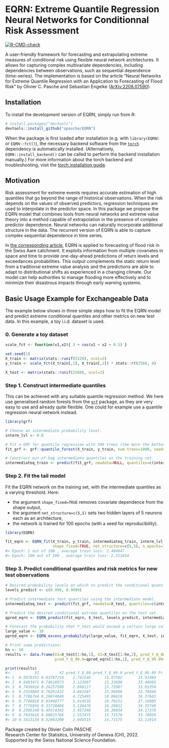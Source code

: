
<!-- README.md is generated from README.Rmd. Please edit that file -->

# EQRN: Extreme Quantile Regression Neural Networks for Conditionnal Risk Assessment

<!-- badges: start -->

[![R-CMD-check](https://github.com/opasche/EQRN/actions/workflows/R-CMD-check.yaml/badge.svg)](https://github.com/opasche/EQRN/actions/workflows/R-CMD-check.yaml)
<!-- badges: end -->

A user-friendly framework for forecasting and extrapolating extreme
measures of conditional risk using flexible neural network
architectures. It allows for capturing complex multivariate
dependencies, including dependencies between observations, such as
sequential dependence (time-series). The implementation is based on the
article “Neural Networks for Extreme Quantile Regression with an
Application to Forecasting of Flood Risk” by Olivier C. Pasche and
Sebastian Engelke
([ArXiv:2208.07590](https://arxiv.org/abs/2208.07590)).

## Installation

To install the development version of EQRN, simply run from R:

``` r
# install.packages("devtools")
devtools::install_github("opasche/EQRN")
```

When the package is first loaded after installation (e.g. with
`library(EQRN)` or `EQRN::fct()`), the necessary backend software from
the [`torch`](https://torch.mlverse.org/) dependency is automatically
installed. (Alternatively, `EQRN::install_backend()` can be called to
perform the backend installation manually.) For more information about
the torch backend and troubleshooting, visit the [torch installation
guide](https://torch.mlverse.org/docs/articles/installation.html).

## Motivation

Risk assessment for extreme events requires accurate estimation of high
quantiles that go beyond the range of historical observations. When the
risk depends on the values of observed predictors, regression techniques
are used to interpolate in the predictor space. In this package we
propose the EQRN model that combines tools from neural networks and
extreme value theory into a method capable of extrapolation in the
presence of complex predictor dependence. Neural networks can naturally
incorporate additional structure in the data. The recurrent version of
EQRN is able to capture complex sequential dependence in time series.

In [the corresponding article](https://arxiv.org/abs/2208.07590), EQRN
is applied to forecasting of flood risk in the Swiss Aare catchment. It
exploits information from multiple covariates in space and time to
provide one-day-ahead predictions of return levels and exceedances
probabilities. This output complements the static return level from a
traditional extreme value analysis and the predictions are able to adapt
to distributional shifts as experienced in a changing climate. Our model
can help authorities to manage flooding more effectively and to minimize
their disastrous impacts through early warning systems.

## Basic Usage Example for Exchangeable Data

The example below shows in three simple steps how to fit the EQRN model
and predict extreme conditional quantiles and other metrics on new test
data. In this example, a toy i.i.d. dataset is used.

### 0. Generate a toy dataset

``` r
scale_fct <- function(x1,x2){ 3 + cos(x1 + x2 + 0.5) }

set.seed(1)
X_train <- matrix(stats::runif(5120), ncol=2)
y_train <- scale_fct(X_train[,1], X_train[,2]) * stats::rt(2560, 4)

X_test <- matrix(stats::runif(2560), ncol=2)
```

### Step 1. Construct intermediate quantiles

This can be achieved with any suitable quantile regression method. We
here use generalised random forests from the
[`grf`](https://grf-labs.github.io/grf/) package, as they are very easy
to use and already quite flexible. One could for example use a quantile
regression neural network instead.

``` r
library(grf)

# Choose an intermediate probability level.
interm_lvl <- 0.8

# Fit a GRF for quantile regression with 500 trees (the more the better) on the training set (with a seed for reproducibility).
fit_grf <- grf::quantile_forest(X_train, y_train, num.trees=1000, seed=21)

# Construct out-of-bag intermediate quantiles on the training set.
intermediateq_train <- predict(fit_grf, newdata=NULL, quantiles=c(interm_lvl))$predictions
```

### Step 2. Fit the tail model

Fit the EQRN network on the training set, with the intermediate
quantiles as a varying threshold. Here:

-   the argument `shape_fixed=TRUE` removes covariate dependence from
    the shape output,
-   the argument `net_structure=c(5,5)` sets two hidden layers of 5
    neurons each as an architecture,
-   the network is trained for 100 epochs (with a seed for
    reproducibility).

``` r
library(EQRN)

fit_eqrn <- EQRN_fit(X_train, y_train, intermediateq_train, interm_lvl,
                     shape_fixed=TRUE, net_structure=c(5,5), n_epochs=100, seed=42)
#> Epoch: 1 out of 100 , average train loss: 2.404647
#> Epoch: 100 out of 100 , average train loss: 2.311854
```

### Step 3. Predict conditional quantiles and risk metrics for new test observations

``` r
# Desired probability levels at which to predict the conditional quantiles.
levels_predict <- c(0.999, 0.9999)

# Predict intermediate test quantiles using the intermediate model.
intermediateq_test <- predict(fit_grf, newdata=X_test, quantiles=c(interm_lvl))$predictions

# Predict the desired conditional extreme quantiles on the test set.
qpred_eqrn <- EQRN_predict(fit_eqrn, X_test, levels_predict, intermediateq_test)

# Forecast the probability that Y_test would exceed a certain large value.
large_value <- 10
ppred_eqrn <- EQRN_excess_probability(large_value, fit_eqrn, X_test, intermediateq_test)
```

``` r
# Print some predictions:
hn <- 10
results <- data.frame(X1=X_test[1:hn,1], X2=X_test[1:hn,2], pred_Y_Q_80=intermediateq_test[1:hn],
                      pred_Y_Q_99.9=qpred_eqrn[1:hn,1], pred_Y_Q_99.99=qpred_eqrn[1:hn,2], Pr_Y_exceed_10=ppred_eqrn[1:hn])

print(results)
#>           X1         X2 pred_Y_Q_80 pred_Y_Q_99.9 pred_Y_Q_99.99 Pr_Y_exceed_10
#> 1  0.5876351 0.83797214    2.741546      15.87502       33.91469    0.004054095
#> 2  0.9493471 0.74616973    2.123687      15.33688       33.48605    0.003427602
#> 3  0.7456916 0.24237508    2.698117      15.73987       33.65356    0.003939998
#> 4  0.2319869 0.70261432    3.041587      15.96008       33.70446    0.004288765
#> 5  0.7706744 0.19874048    4.725495      18.06010       36.37603    0.008155741
#> 6  0.7746018 0.03440777    5.414535      18.79252       37.16805    0.010750530
#> 7  0.7776956 0.33728896    3.136478      16.29012       34.35749    0.004594990
#> 8  0.2586140 0.49574342    3.457248      16.39834       34.17376    0.004917901
#> 9  0.7935616 0.60815766    2.557475      15.71578       33.78956    0.003852441
#> 10 0.1613134 0.52083200    2.045515      14.71575       32.11914    0.003049184
```

Package created by Olivier Colin PASCHE  
Research Center for Statistics, University of Geneva (CH), 2022.  
Supported by the Swiss National Science Foundation.
